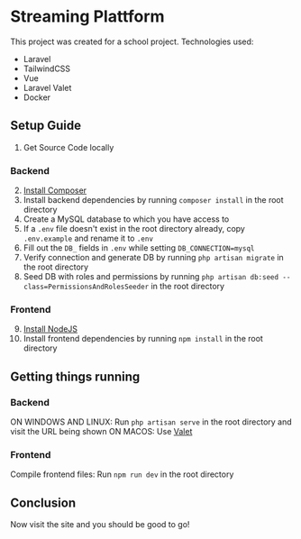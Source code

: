 # Streaming Plattform

This project was created for a school project.
Technologies used:

-   Laravel
-   TailwindCSS
-   Vue
-   Laravel Valet
-   Docker

## Setup Guide

1. Get Source Code locally

### Backend

2. [Install Composer](https://getcomposer.org/)
3. Install backend dependencies by running `composer install` in the root directory
4. Create a MySQL database to which you have access to
5. If a `.env` file doesn't exist in the root directory already, copy `.env.example` and rename it to `.env`
6. Fill out the `DB_` fields in `.env` while setting `DB_CONNECTION=mysql`
7. Verify connection and generate DB by running `php artisan migrate` in the root directory
8. Seed DB with roles and permissions by running `php artisan db:seed --class=PermissionsAndRolesSeeder` in the root directory

### Frontend

9. [Install NodeJS](https://nodejs.org/)
10. Install frontend dependencies by running `npm install` in the root directory

## Getting things running

### Backend

ON WINDOWS AND LINUX: Run `php artisan serve` in the root directory and visit the URL being shown
ON MACOS: Use [Valet](https://laravel.com/docs/9.x/valet)

### Frontend

Compile frontend files: Run `npm run dev` in the root directory

## Conclusion

Now visit the site and you should be good to go!
